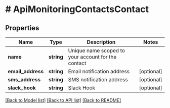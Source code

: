 # # ApiMonitoringContactsContact

## Properties

Name | Type | Description | Notes
------------ | ------------- | ------------- | -------------
**name** | **string** | Unique name scoped to your account for the contact |
**email_address** | **string** | Email notification address | [optional]
**sms_address** | **string** | SMS notification address | [optional]
**slack_hook** | **string** | Slack Hook | [optional]

[[Back to Model list]](../../README.md#models) [[Back to API list]](../../README.md#endpoints) [[Back to README]](../../README.md)
